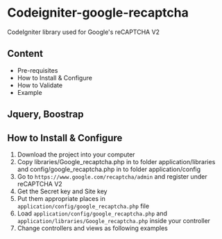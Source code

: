 # Codeigniter-google-recaptcha
CodeIgniter library used for Google's reCAPTCHA V2

## Content 
<ul>
  <li>Pre-requisites</li>
  <li>How to Install & Configure</li>
  <li>How to Validate</li>
  <li>Example</li>
</ul>

## Jquery, Boostrap
## How to Install & Configure
<ol>
  <li>Download the project into your computer</li>
  <li>Copy libraries/Google_recaptcha.php in to folder application/libraries and config/google_recaptcha.php in to folder application/config</li>
  <li>Go to <code>https://www.google.com/recaptcha/admin</code> and register under reCAPTCHA V2 </li>
  <li>Get the Secret key and Site key</li>
  <li>Put them appropriate places in <code>application/config/google_recaptcha.php</code> file </li>
  <li>Load <code>application/config/google_recaptcha.php</code> and <code>application/libraries/Google_recaptcha.php</code> inside your controller </li>
  <li>Change controllers and views as following examples
  </li>
  
  
</ol>


